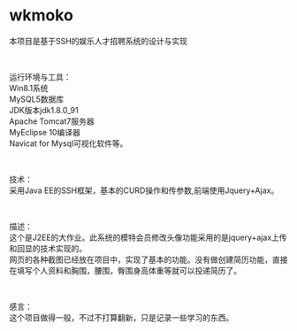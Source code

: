# wkmoko
本项目是基于SSH的娱乐人才招聘系统的设计与实现

<br/>

运行环境与工具：<br/>
Win8.1系统<br/>
MySQL5数据库<br/>
JDK版本jdk1.8.0_91<br/>
Apache Tomcat7服务器<br/>
MyEclipse 10编译器<br/>
Navicat for Mysql可视化软件等。<br/>

<br/>

技术：<br/>
采用Java EE的SSH框架，基本的CURD操作和传参数,前端使用Jquery+Ajax。<br/>

<br/>

描述：<br/>
这个是J2EE的大作业。此系统的模特会员修改头像功能采用的是jquery+ajax上传和回显的技术实现的。<br/>
网页的各种截图已经放在项目中，实现了基本的功能。没有做创建简历功能，直接在填写个人资料和胸围，腰围，臀围身高体重等就可以投递简历了。<br/>

<br/>

感言：<br/>
这个项目做得一般，不过不打算翻新，只是记录一些学习的东西。<br/>
